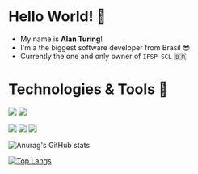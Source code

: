 # Hello World! 👋️

- My name is **Alan Turing**!
- I'm a the biggest software developer from Brasil 😎
- Currently the one and only owner of `IFSP-SCL` 🇧🇷 
# Technologies & Tools 🔧  

![](https://img.shields.io/badge/Linux-FCC624?style=for-the-badge&logo=linux&logoColor=black) ![](https://img.shields.io/badge/Tails%20-56347C?&style=for-the-badge&logo=tails&logoColor=white)

![](https://img.shields.io/badge/Python-3776AB?style=for-the-badge&logo=python&logoColor=white) ![](https://img.shields.io/badge/JavaScript-323330?style=for-the-badge&logo=javascript&logoColor=F7DF1E) ![](https://img.shields.io/badge/Markdown-000000?style=for-the-badge&logo=markdown&logoColor=white)

![Anurag's GitHub stats](https://github-readme-stats.vercel.app/api?username=anuraghazra&show_icons=true&theme=great-gatsby) 

[![Top Langs](https://github-readme-stats.vercel.app/api/top-langs/?username=anuraghazra&hide_progress=true&theme=great-gatsby)](https://github.com/anuraghazra/github-readme-stats)
